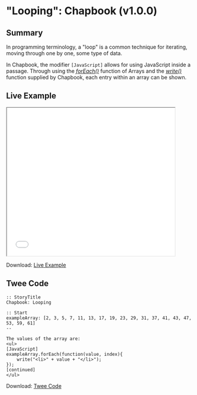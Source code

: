 # "Looping": Chapbook (v1.0.0)

## Summary

In programming terminology, a "loop" is a common technique for iterating, moving through one by one, some type of data. 

In Chapbook, the modifier `[JavaScript]` allows for using JavaScript inside a passage. Through using the *[forEach()](https://developer.mozilla.org/en-US/docs/Web/JavaScript/Reference/Global_Objects/Array/forEach)* function of Arrays and the *[write()](https://klembot.github.io/chapbook/guide/advanced/using-javascript-in-passages.html)* function supplied by Chapbook, each entry within an array can be shown.

## Live Example

<section>
<iframe src="chapbook_looping_example.html" height=400 width=90%></iframe>


Download: <a href="chapbook_looping_example.html" target="_blank">Live Example</a>
</section>

## Twee Code

```
:: StoryTitle
Chapbook: Looping

:: Start
exampleArray: [2, 3, 5, 7, 11, 13, 17, 19, 23, 29, 31, 37, 41, 43, 47, 53, 59, 61]
--

The values of the array are:
<ul>
[JavaScript]
exampleArray.forEach(function(value, index){
	write("<li>" + value + "</li>");
});
[continued]
</ul>

```

Download: <a href="chapbook_looping_twee.txt" target="_blank">Twee Code</a>
